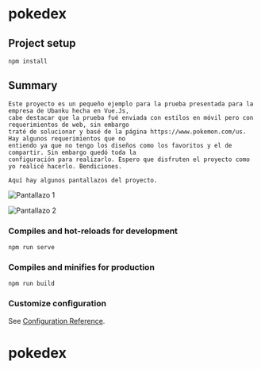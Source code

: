 # pokedex

## Project setup
```
npm install
```

## Summary
```
Este proyecto es un pequeño ejemplo para la prueba presentada para la empresa de Ubanku hecha en Vue.Js,
cabe destacar que la prueba fué enviada con estilos en móvil pero con requerimientos de web, sin embargo 
traté de solucionar y basé de la página https://www.pokemon.com/us. Hay algunos requerimientos que no 
entiendo ya que no tengo los diseños como los favoritos y el de compartir. Sin embargo quedó toda la 
configuración para realizarlo. Espero que disfruten el proyecto como yo realicé hacerlo. Bendiciones.

Aquí hay algunos pantallazos del proyecto.
```
![Pantallazo 1](https://raw.githubusercontent.com/brayhanstiv/pokedex/master/src/assets/img/Captura%20de%20Pantalla%202022-04-08%20a%20la(s)%2010.06.27%20a.%C2%A0m..png)

![Pantallazo 2](https://raw.githubusercontent.com/brayhanstiv/pokedex/master/src/assets/img/Captura%20de%20Pantalla%202022-04-08%20a%20la(s)%2010.06.43%20a.%C2%A0m..png)

### Compiles and hot-reloads for development
```
npm run serve
```

### Compiles and minifies for production
```
npm run build
```

### Customize configuration
See [Configuration Reference](https://cli.vuejs.org/config/).
# pokedex
